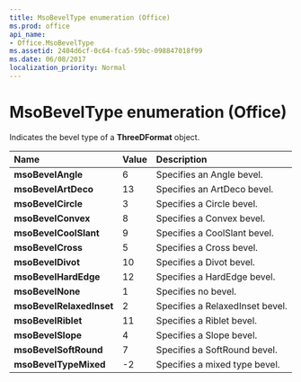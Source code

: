 ```yaml
---
title: MsoBevelType enumeration (Office)
ms.prod: office
api_name:
- Office.MsoBevelType
ms.assetid: 2404d6cf-0c64-fca5-59bc-098847018f99
ms.date: 06/08/2017
localization_priority: Normal
---
```



# MsoBevelType enumeration (Office)

Indicates the bevel type of a  **ThreeDFormat** object.



|Name|Value|Description|
|:-----|:-----|:-----|
|**msoBevelAngle**|6|Specifies an Angle bevel.|
|**msoBevelArtDeco**|13|Specifies an ArtDeco bevel.|
|**msoBevelCircle**|3|Specifies a Circle bevel.|
|**msoBevelConvex**|8|Specifies a Convex bevel.|
|**msoBevelCoolSlant**|9|Specifies a CoolSlant bevel.|
|**msoBevelCross**|5|Specifies a Cross bevel.|
|**msoBevelDivot**|10|Specifies a Divot bevel.|
|**msoBevelHardEdge**|12|Specifies a HardEdge bevel.|
|**msoBevelNone**|1|Specifies no bevel.|
|**msoBevelRelaxedInset**|2|Specifies a RelaxedInset bevel.|
|**msoBevelRiblet**|11|Specifies a Riblet bevel.|
|**msoBevelSlope**|4|Specifies a Slope bevel.|
|**msoBevelSoftRound**|7|Specifies a SoftRound bevel.|
|**msoBevelTypeMixed**|-2|Specifies a mixed type bevel.|

